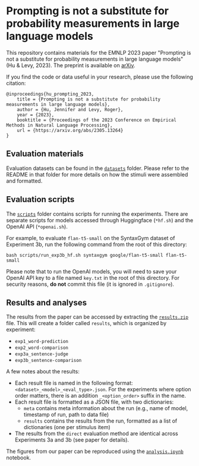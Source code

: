 # Prompting is not a substitute for probability measurements in large language models

This repository contains materials for the EMNLP 2023 paper
"Prompting is not a substitute for probability measurements in large language models" 
(Hu & Levy, 2023). The preprint is available on [arXiv](https://arxiv.org/abs/2305.13264).

If you find the code or data useful in your research, please use the following citation:

```
@inproceedings{hu_prompting_2023,
    title = {Prompting is not a substitute for probability measurements in large language models},
    author = {Hu, Jennifer and Levy, Roger},
    year = {2023},
    booktitle = {Proceedings of the 2023 Conference on Empirical Methods in Natural Language Processing},
    url = {https://arxiv.org/abs/2305.13264}
}
```

## Evaluation materials

Evaluation datasets can be found in the [`datasets`](datasets) folder.
Please refer to the README in that folder for more details on how the stimuli were assembled and formatted.

## Evaluation scripts

The [`scripts`](scripts) folder contains scripts for running the experiments. 
There are separate scripts for models accessed through Huggingface (`*hf.sh`) and the OpenAI API (`*openai.sh`).

For example, to evaluate `flan-t5-small` on the SyntaxGym dataset of Experiment 3b, run the following command 
from the root of this directory:
```
bash scripts/run_exp3b_hf.sh syntaxgym google/flan-t5-small flan-t5-small
```

Please note that to run the OpenAI models, you will need to save your OpenAI API key to a file named `key.txt`
in the root of this directory. For security reasons, **do not** commit this file (it is ignored in `.gitignore`).


## Results and analyses

The results from the paper can be accessed by extracting the [`results.zip`](results.zip) file.
This will create a folder called `results`, which is organized by experiment:
- `exp1_word-prediction`
- `exp2_word-comparison`
- `exp3a_sentence-judge`
- `exp3b_sentence-comparison`

A few notes about the results:
- Each result file is named in the following format: `<dataset>_<model>_<eval_type>.json`.
  For the experiments where option order matters, there is an addition `_<option_order>` suffix in the name.
- Each result file is formatted as a JSON file, with two dictionaries:
    - `meta` contains meta information about the run (e.g., name of model, timestamp of run, path to data file)
    - `results` contains the results from the run, formatted as a list of dictionaries (one per stimulus item)
- The results from the `direct` evaluation method are identical across Experiments 3a and 3b (see paper for details).

The figures from our paper can be reproduced using the [`analysis.ipynb`](analysis.ipynb) notebook.
